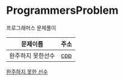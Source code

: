 # ProgrammersProblem
프로그래머스 문제풀이

문제이름 | 주소
--------|---------
완주하지 못한선수|[cpp](https://github.com/daum7766/ProgrammersProblem/blob/master/%EC%99%84%EC%A3%BC%ED%95%98%EC%A7%80%20%EB%AA%BB%ED%95%9C%20%EC%84%A0%EC%88%98(%ED%95%B4%EC%89%AC)/Lv1_Hash.cpp)

[완주하지 못한 선수](https://github.com/daum7766/ProgrammersProblem/blob/master/%EC%99%84%EC%A3%BC%ED%95%98%EC%A7%80%20%EB%AA%BB%ED%95%9C%20%EC%84%A0%EC%88%98(%ED%95%B4%EC%89%AC)/Lv1_Hash.cpp)
